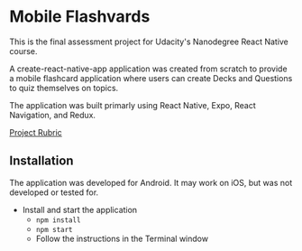 # Mobile Flashvards
This is the final assessment project for Udacity's Nanodegree React Native course.

A create-react-native-app application was created from scratch to provide a mobile flashcard application where users can create Decks and Questions to quiz themselves on topics.

The application was built primarly using React Native, Expo, React Navigation, and Redux.

[Project Rubric](https://review.udacity.com/#!/rubrics/1021/view)

## Installation
The application was developed for Android. It may work on iOS, but was not developed or tested for.

* Install and start the application
    - `npm install`
    - `npm start`
    - Follow the instructions in the Terminal window